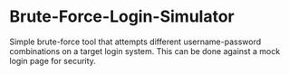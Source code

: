 # Brute-Force-Login-Simulator
Simple brute-force tool that attempts different username-password combinations on a target login system. This can be done against a mock login page for security.
